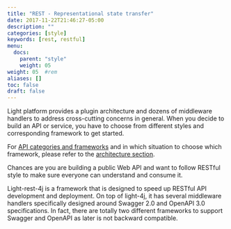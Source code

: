 ```yaml
---
title: "REST - Representational state transfer"
date: 2017-11-22T21:46:27-05:00
description: ""
categories: [style]
keywords: [rest, restful]
menu:
  docs:
    parent: "style"
    weight: 05
weight: 05	#rem
aliases: []
toc: false
draft: false
---
```



Light platform provides a plugin architecture and dozens of middleware handlers to address cross-cutting
concerns in general. When you decide to build an API or service, you have to choose from different 
styles and corresponding framework to get started.
 
For [API categories and frameworks][] and in which situation to choose which framework, please refer to 
the [architecture section][]. 
 
Chances are you are building a public Web API and want to follow RESTful style to make sure everyone
can understand and consume it. 

Light-rest-4j is a framework that is designed to speed up RESTful API development and deployment. On
top of light-4j, it has several middleware handlers specifically designed around Swagger 2.0 and OpenAPI 
3.0 specifications. In fact, there are totally two different frameworks to support Swagger and OpenAPI
as later is not backward compatible. 



[API categories and frameworks]: /architecture/category/
[architecture section]: /architecture/
